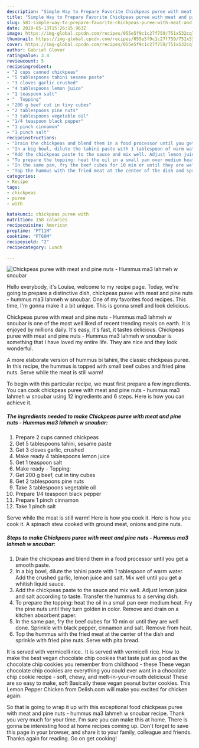```yaml
---
description: "Simple Way to Prepare Favorite Chickpeas puree with meat and pine nuts - Hummus ma3 lahmeh w snoubar"
title: "Simple Way to Prepare Favorite Chickpeas puree with meat and pine nuts - Hummus ma3 lahmeh w snoubar"
slug: 581-simple-way-to-prepare-favorite-chickpeas-puree-with-meat-and-pine-nuts-hummus-ma3-lahmeh-w-snoubar
date: 2020-05-13T15:26:15.963Z
image: https://img-global.cpcdn.com/recipes/055e5f9c1c27f759/751x532cq70/chickpeas-puree-with-meat-and-pine-nuts-hummus-ma3-lahmeh-w-snoubar-recipe-main-photo.jpg
thumbnail: https://img-global.cpcdn.com/recipes/055e5f9c1c27f759/751x532cq70/chickpeas-puree-with-meat-and-pine-nuts-hummus-ma3-lahmeh-w-snoubar-recipe-main-photo.jpg
cover: https://img-global.cpcdn.com/recipes/055e5f9c1c27f759/751x532cq70/chickpeas-puree-with-meat-and-pine-nuts-hummus-ma3-lahmeh-w-snoubar-recipe-main-photo.jpg
author: Gabriel Glover
ratingvalue: 3.4
reviewcount: 5
recipeingredient:
- "2 cups canned chickpeas"
- "5 tablespoons tahini sesame paste"
- "3 cloves garlic crushed"
- "4 tablespoons lemon juice"
- "1 teaspoon salt"
- "  Topping"
- "200 g beef cut in tiny cubes"
- "2 tablespoons pine nuts"
- "3 tablespoons vegetable oil"
- "1/4 teaspoon black pepper"
- "1 pinch cinnamon"
- "1 pinch salt"
recipeinstructions:
- "Drain the chickpeas and blend them in a food processor until you get a smooth paste."
- "In a big bowl, dilute the tahini paste with 1 tablespoon of warm water. Add the crushed garlic, lemon juice and salt. Mix well until you get a whitish liquid sauce."
- "Add the chickpeas paste to the sauce and mix well. Adjust lemon juice and salt according to taste. Transfer the hummus to a serving dish."
- "To prepare the topping: heat the oil in a small pan over medium heat. Fry the pine nuts until they turn golden in color. Remove and drain on a kitchen absorbent paper."
- "In the same pan, fry the beef cubes for 10 min or until they are well done. Sprinkle with black pepper, cinnamon and salt. Remove from heat."
- "Top the hummus with the fried meat at the center of the dish and sprinkle with fried pine nuts. Serve with pita bread."
categories:
- Recipe
tags:
- chickpeas
- puree
- with

katakunci: chickpeas puree with 
nutrition: 158 calories
recipecuisine: American
preptime: "PT11M"
cooktime: "PT60M"
recipeyield: "2"
recipecategory: Lunch

---
```



![Chickpeas puree with meat and pine nuts - Hummus ma3 lahmeh w snoubar](https://img-global.cpcdn.com/recipes/055e5f9c1c27f759/751x532cq70/chickpeas-puree-with-meat-and-pine-nuts-hummus-ma3-lahmeh-w-snoubar-recipe-main-photo.jpg)

Hello everybody, it's Louise, welcome to my recipe page. Today, we're going to prepare a distinctive dish, chickpeas puree with meat and pine nuts - hummus ma3 lahmeh w snoubar. One of my favorites food recipes. This time, I'm gonna make it a bit unique. This is gonna smell and look delicious.

Chickpeas puree with meat and pine nuts - Hummus ma3 lahmeh w snoubar is one of the most well liked of recent trending meals on earth. It is enjoyed by millions daily. It's easy, it's fast, it tastes delicious. Chickpeas puree with meat and pine nuts - Hummus ma3 lahmeh w snoubar is something that I have loved my entire life. They are nice and they look wonderful.

A more elaborate version of hummus bi tahini, the classic chickpeas puree. In this recipe, the hummus is topped with small beef cubes and fried pine nuts. Serve while the meat is still warm!


To begin with this particular recipe, we must first prepare a few ingredients. You can cook chickpeas puree with meat and pine nuts - hummus ma3 lahmeh w snoubar using 12 ingredients and 6 steps. Here is how you can achieve it.

<!--inarticleads1-->

##### The ingredients needed to make Chickpeas puree with meat and pine nuts - Hummus ma3 lahmeh w snoubar:

1. Prepare 2 cups canned chickpeas
1. Get 5 tablespoons tahini, sesame paste
1. Get 3 cloves garlic, crushed
1. Make ready 4 tablespoons lemon juice
1. Get 1 teaspoon salt
1. Make ready  - Topping:
1. Get 200 g beef, cut in tiny cubes
1. Get 2 tablespoons pine nuts
1. Take 3 tablespoons vegetable oil
1. Prepare 1/4 teaspoon black pepper
1. Prepare 1 pinch cinnamon
1. Take 1 pinch salt


Serve while the meat is still warm! Here is how you cook it. Here is how you cook it. A spinach stew cooked with ground meat, onions and pine nuts. 

<!--inarticleads2-->

##### Steps to make Chickpeas puree with meat and pine nuts - Hummus ma3 lahmeh w snoubar:

1. Drain the chickpeas and blend them in a food processor until you get a smooth paste.
1. In a big bowl, dilute the tahini paste with 1 tablespoon of warm water. Add the crushed garlic, lemon juice and salt. Mix well until you get a whitish liquid sauce.
1. Add the chickpeas paste to the sauce and mix well. Adjust lemon juice and salt according to taste. Transfer the hummus to a serving dish.
1. To prepare the topping: heat the oil in a small pan over medium heat. Fry the pine nuts until they turn golden in color. Remove and drain on a kitchen absorbent paper.
1. In the same pan, fry the beef cubes for 10 min or until they are well done. Sprinkle with black pepper, cinnamon and salt. Remove from heat.
1. Top the hummus with the fried meat at the center of the dish and sprinkle with fried pine nuts. Serve with pita bread.


It is served with vermicelli rice.. It is served with vermicelli rice. How to make the best vegan chocolate chip cookies that taste just as good as the chocolate chip cookies you remember from childhood - these These vegan chocolate chip cookies are everything you could ever want in a chocolate chip cookie recipe - soft, chewy, and melt-in-your-mouth delicious! These are so easy to make, soft Basically these vegan peanut butter cookies. This Lemon Pepper Chicken from Delish.com will make you excited for chicken again. 

So that is going to wrap it up with this exceptional food chickpeas puree with meat and pine nuts - hummus ma3 lahmeh w snoubar recipe. Thank you very much for your time. I'm sure you can make this at home. There is gonna be interesting food at home recipes coming up. Don't forget to save this page in your browser, and share it to your family, colleague and friends. Thanks again for reading. Go on get cooking!
